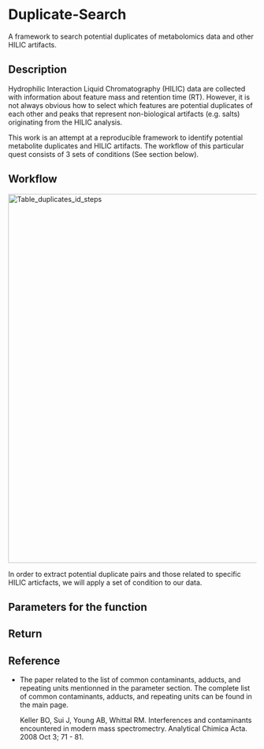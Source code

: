 # Duplicate-Search
A framework to search potential duplicates of metabolomics data and other HILIC artifacts. 

## Description

Hydrophilic Interaction Liquid Chromatography (HILIC) data are collected with information about feature mass and retention time (RT). However, it is not always obvious how to select which features are potential duplicates of each other and peaks that represent non-biological artifacts (e.g. salts) originating from the HILIC  analysis. 

This work is an attempt at a reproducible framework to identify potential metabolite duplicates and HILIC artifacts. The workflow of this particular quest consists of 3 sets of conditions (See section below).            

 ## Workflow 
 
<img width="748" alt="Table_duplicates_id_steps" src="https://user-images.githubusercontent.com/72724703/110945151-58a4b400-830b-11eb-94ef-46d8fd82ec5c.png">

In order to extract potential duplicate pairs and those related to specific HILIC articfacts, we will apply a set of condition to our data. 

 
  
## Parameters for the function

  
 ## Return
 
    
## Reference

- The paper related to the list of common contaminants, adducts, and repeating units mentionned in the parameter section. The complete list of common contaminants, adducts, and repeating units can be found in the main page. 

     Keller BO, Sui J, Young AB, Whittal RM. Interferences and contaminants encountered in modern mass spectromectry. Analytical Chimica Acta. 2008 Oct 3; 71 - 81. 


